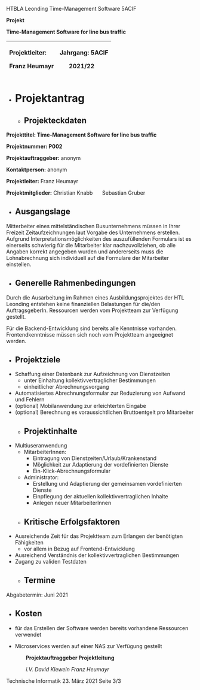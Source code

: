﻿HTBLA Leonding	Time-Management Software	5ACIF

**Projekt**

**Time-Management Software for line bus traffic**


|<p></p><p>Projektleiter:</p><p>Franz Heumayr</p><p></p>|<p></p><p>Jahrgang:	5ACIF</p><p>`	`2021/22</p>|
| :- | :- |


- # **Projektantrag**
   - ## **Projekteckdaten**
**Projekttitel:	Time-Management Software for line bus traffic**

**Projektnummer:	P002**

**Projektauftraggeber:**	anonym 

**Kontaktperson:**	anonym

**Projektleiter:**	Franz Heumayr

**Projektmitglieder:**	Christian Knabb
`	`Sebastian Gruber
- ## **Ausgangslage**
Mitterbeiter eines mittelständischen Busunternehmens müssen in Ihrer Freizeit Zeitaufzeichnungen laut Vorgabe des Unternehmens erstellen. Aufgrund Interpretationsmöglichkeiten des auszufüllenden Formulars ist es einerseits schwierig für die Mitarbeiter klar nachzuvollziehen, ob alle Angaben korrekt angegeben wurden und andererseits muss die Lohnabrechnung sich individuell auf die Formulare der Mitarbeiter einstellen.
- ## **Generelle Rahmenbedingungen**
Durch die Ausarbeitung im Rahmen eines Ausbildungsprojektes der HTL Leonding entstehen keine finanziellen Belastungen für die/den AuftragsgeberIn. Ressourcen werden vom Projektteam zur Verfügung gestellt.

Für die Backend-Entwicklung sind bereits alle Kenntnisse vorhanden. Frontendkenntnisse müssen sich noch vom Projektteam angeeignet werden.
- ## **Projektziele**
- Schaffung einer Datenbank zur Aufzeichnung von Dienstzeiten
  - unter Einhaltung kollektivvertraglicher Bestimmungen
  - einheitlicher Abrechnungsvorgang
- Automatisiertes Abrechnungsformular zur Reduzierung von Aufwand und Fehlern
- (optional) Mobilanwendung zur erleichterten Eingabe
- (optional) Berechnung es voraussichtlichen Bruttoentgelt pro Mitarbeiter
  - ## **Projektinhalte**
- Multiuseranwendung
  - MitarbeiterInnen:
    - Eintragung von Dienstzeiten/Urlaub/Krankenstand
    - Möglichkeit zur Adaptierung der vordefinierten Dienste
    - Ein-Klick-Abrechnungsformular
  - Administrator:
    - Erstellung und Adaptierung der gemeinsamen vordefinierten Dienste
    - Einpflegung der aktuellen kollektivvertraglichen Inhalte
    - Anlegen neuer MitarbeiterInnen
  - ## **Kritische Erfolgsfaktoren**
- Ausreichende Zeit für das Projektteam zum Erlangen der benötigten Fähigkeiten
  - vor allem in Bezug auf Frontend-Entwicklung
- Ausreichend Verständnis der kollektivvertraglichen Bestimmungen
- Zugang zu validen Testdaten
  - ## **Termine**
Abgabetermin:	Juni 2021
- ## **Kosten**
- für das Erstellen der Software werden bereits vorhandene Ressourcen verwendet
- Microservices werden auf einer NAS zur Verfügung gestellt








   `	`**Projektauftraggeber	                           Projektleitung**

   `	`*i.V. David Klewein	                                Franz Heumayr*


Technische Informatik	23. März 2021	Seite 3/3
